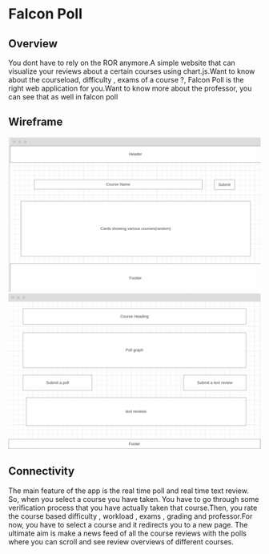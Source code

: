 
# Falcon Poll #


## Overview ##
You dont have to rely on the ROR anymore.A simple website that can visualize your reviews about a certain courses using chart.js.Want to know about the courseload, difficulty , exams of a course ?, Falcon Poll is the right web application for you.Want to know more about the professor, you can see that as well in falcon poll


## Wireframe ##
![](https://github.com/Tauke190/Connections-Lab/blob/master/Project%202%20-%20Falcon%20Poll/wireframe1.png)
![](https://github.com/Tauke190/Connections-Lab/blob/master/Project%202%20-%20Falcon%20Poll/wireframe2.png)



## Connectivity ##
The main feature of the app is the real time poll and real time text review. So, when you select a course you have taken. You have to go through some verification process that you have actually taken that course.Then, you rate the course based difficulty , workload , exams , grading and professor.For now, you have to select a course and it redirects you to a new page. The ultimate aim is make a news feed of all the course reviews with the polls where you can scroll and see review overviews of different courses.


